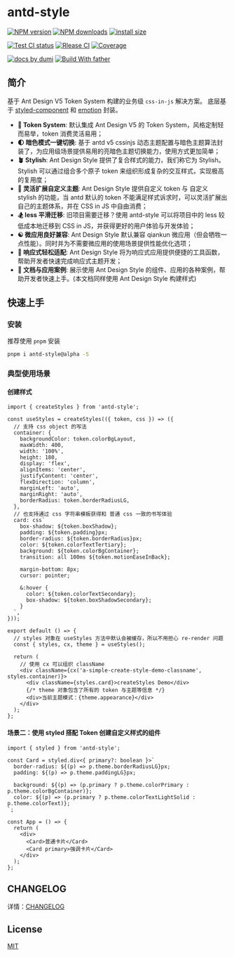 # antd-style

[![NPM version][npm-image]][npm-url] [![NPM downloads][download-image]][download-url] [![install size][npm-size]][npm-size-url]

[![Test CI status][test-ci]][test-ci-url] [![Rlease CI][release-ci]][release-ci-url] [![Coverage][coverage]][codecov-url]

[![ docs by dumi][dumi-url]](https://d.umijs.org/) [![Build With father][father-url]](https://github.com/umijs/father/)

<!-- gitpod url -->

[gitpod-badge]: https://img.shields.io/badge/Gitpod-ready--to--code-blue?logo=gitpod
[gitpod-url]: https://gitpod.io/#https://github.com/ant-design/antd-style

<!-- umi url -->

[dumi-url]: https://img.shields.io/badge/docs%20by-dumi-blue
[father-url]: https://img.shields.io/badge/build%20with-father-028fe4.svg

<!-- npm url -->

[npm-image]: http://img.shields.io/npm/v/antd-style.svg?style=flat-square&color=deepgreen&label=latest
[npm-url]: http://npmjs.org/package/antd-style
[npm-size]: https://img.shields.io/bundlephobia/minzip/antd-style?color=deepgreen&label=gizpped%20size&style=flat-square
[npm-size-url]: https://packagephobia.com/result?p=antd-style

<!-- coverage -->

[coverage]: https://codecov.io/gh/arvinxx/npm-template/branch/master/graph/badge.svg
[codecov-url]: https://codecov.io/gh/arvinxx/npm-template/branch/master

<!-- Github CI -->

[test-ci]: https://github.com/arvinxx/npm-template/workflows/Test%20CI/badge.svg
[release-ci]: https://github.com/arvinxx/npm-template/workflows/Release%20CI/badge.svg
[test-ci-url]: https://github.com/arvinxx/npm-template/actions?query=workflow%3ATest%20CI
[release-ci-url]: https://github.com/arvinxx/npm-template/actions?query=workflow%Release%20CI
[download-image]: https://img.shields.io/npm/dm/antd-style.svg?style=flat-square
[download-url]: https://npmjs.org/package/antd-style

## 简介

基于 Ant Design V5 Token System 构建的业务级 `css-in-js` 解决方案。 底层基于 [styled-component](https://styled-components.com/) 和 [emotion](https://emotion.sh/) 封装。

- **🧩 Token System**: 默认集成 Ant Design V5 的 Token System，风格定制轻而易举，token 消费灵活易用；
- **🌓 暗色模式一键切换**: 基于 antd v5 cssinjs 动态主题配置与暗色主题算法封装了，为应用级场景提供易用的亮暗色主题切换能力，使用方式更加简单；
- **🪴 Stylish**: Ant Design Style 提供了复合样式的能力，我们称它为 Stylish。Stylish 可以通过组合多个原子 token 来组织形成复杂的交互样式，实现极高的复用度；
- **🎨 灵活扩展自定义主题**: Ant Design Style 提供自定义 token 与 自定义 stylish 的功能，当 antd 默认的 token 不能满足样式诉求时，可以灵活扩展出自己的主题体系，并在 CSS in JS 中自由消费；
- **🏂 less 平滑迁移**: 旧项目需要迁移？使用 antd-style 可以将项目中的 less 较低成本地迁移到 CSS in JS，并获得更好的用户体验与开发体验；
- **☯️ 微应用良好兼容**: Ant Design Style 默认兼容 qiankun 微应用（但会牺牲一点性能）。同时并为不需要微应用的使用场景提供性能优化选项；
- **📱 响应式轻松适配**: Ant Design Style 将为响应式应用提供便捷的工具函数，帮助开发者快速完成响应式主题开发；
- **🌰 文档与应用案例**: 展示使用 Ant Design Style 的组件、应用的各种案例，帮助开发者快速上手。(本文档同样使用 Ant Design Style 构建样式)

## 快速上手

### 安装

推荐使用 `pnpm` 安装

```bash
pnpm i antd-style@alpha -S
```

### 典型使用场景

#### 创建样式

```tsx
import { createStyles } from 'antd-style';

const useStyles = createStyles(({ token, css }) => ({
  // 支持 css object 的写法
  container: {
    backgroundColor: token.colorBgLayout,
    maxWidth: 400,
    width: '100%',
    height: 180,
    display: 'flex',
    alignItems: 'center',
    justifyContent: 'center',
    flexDirection: 'column',
    marginLeft: 'auto',
    marginRight: 'auto',
    borderRadius: token.borderRadiusLG,
  },
  // 也支持通过 css 字符串模板获得和 普通 css 一致的书写体验
  card: css`
    box-shadow: ${token.boxShadow};
    padding: ${token.padding}px;
    border-radius: ${token.borderRadius}px;
    color: ${token.colorTextTertiary};
    background: ${token.colorBgContainer};
    transition: all 100ms ${token.motionEaseInBack};

    margin-bottom: 8px;
    cursor: pointer;

    &:hover {
      color: ${token.colorTextSecondary};
      box-shadow: ${token.boxShadowSecondary};
    }
  `,
}));

export default () => {
  // styles 对象在 useStyles 方法中默认会被缓存，所以不用担心 re-render 问题
  const { styles, cx, theme } = useStyles();

  return (
    // 使用 cx 可以组织 className
    <div className={cx('a-simple-create-style-demo-classname', styles.container)}>
      <div className={styles.card}>createStyles Demo</div>
      {/* theme 对象包含了所有的 token 与主题等信息 */}
      <div>当前主题模式：{theme.appearance}</div>
    </div>
  );
};
```

#### 场景二：使用 styled 搭配 Token 创建自定义样式的组件

```tsx | pure
import { styled } from 'antd-style';

const Card = styled.div<{ primary?: boolean }>`
  border-radius: ${(p) => p.theme.borderRadiusLG}px;
  padding: ${(p) => p.theme.paddingLG}px;

  background: ${(p) => (p.primary ? p.theme.colorPrimary : p.theme.colorBgContainer)};
  color: ${(p) => (p.primary ? p.theme.colorTextLightSolid : p.theme.colorText)};
`;

const App = () => {
  return (
    <div>
      <Card>普通卡片</Card>
      <Card primary>强调卡片</Card>
    </div>
  );
};
```

## CHANGELOG

详情：[CHANGELOG](./CHANGELOG)

## License

[MIT](./LICENSE)

